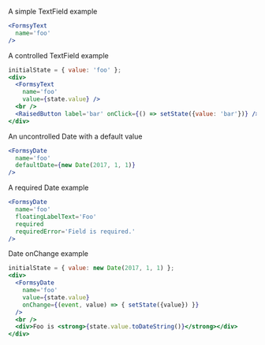 A simple TextField example
```jsx
<FormsyText
  name='foo'
/>
```

A controlled TextField example
```jsx
initialState = { value: 'foo' };
<div>
  <FormsyText
    name='foo'
    value={state.value} />
  <br />
  <RaisedButton label='bar' onClick={() => setState({value: 'bar'})} />
</div>
```

An uncontrolled Date with a default value
```jsx
<FormsyDate
  name='foo'
  defaultDate={new Date(2017, 1, 1)}
/>  
```

A required Date example
```jsx
<FormsyDate
  name='foo'
  floatingLabelText='Foo'
  required
  requiredError='Field is required.'
/>
```

Date onChange example
```jsx
initialState = { value: new Date(2017, 1, 1) };
<div>
  <FormsyDate
    name='foo'
    value={state.value}
    onChange={(event, value) => { setState({value}) }}
  />
  <br />
  <div>Foo is <strong>{state.value.toDateString()}</strong></div>
</div>
```
